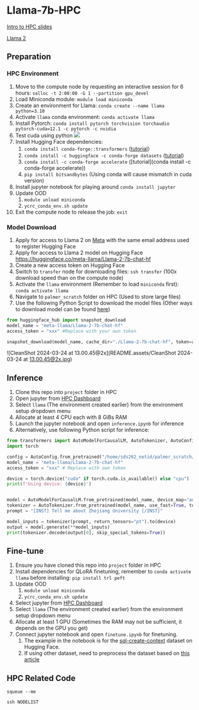 # Llama-7b-HPC

[Intro to HPC slides](https://docs.google.com/presentation/d/1ZVclDpcvBGjm6CYcPu5WaiwdBvfCX7kjw6cy6tQmZD4/edit#slide=id.g292759f6b3d_0_0) 

[Llama 2](https://huggingface.co/meta-llama/Llama-2-7b-chat-hf)

## Preparation

### HPC Environment

1. Move to the compute node by requesting an interactive session for 6 hours: `salloc -t 2:00:00 -G 1 --partition gpu_devel`
2. Load Miniconda module: `module load miniconda`
3. Create an environment for Llama: `conda create --name llama python=3.10`
4. Activate `llama` conda environment: `conda activate llama`
5. Install Pytorch: `conda install pytorch torchvision torchaudio pytorch-cuda=12.1 -c pytorch -c nvidia`
6. Test cuda using python ![](https://windypic.oss-cn-guangzhou.aliyuncs.com/image/CleanShot%202024-03-25%20at%2022.49.40@2x.jpg)
7. Install Hugging Face dependencies: 
   1. `conda install conda-forge::transformers` ([tutorial](https://huggingface.co/docs/transformers/installation)）
   2. `conda install -c huggingface -c conda-forge datasets` ([tutorial](https://huggingface.co/docs/datasets/installation))
   3. `conda install -c conda-forge accelerate` ([tutorial](conda install -c conda-forge accelerate))
   4. `pip install bitsandbytes` (Using conda will cause mismatch in cuda version)
8. Install jupyter notebook for playing around `conda install jupyter`
9. Update OOD
   1. `module unload miniconda`
   2. `ycrc_conda_env.sh update`
10. Exit the compute node to release the job: `exit`

### Model Download

1. Apply for access to Llama 2 on [Meta](https://llama.meta.com/llama-downloads) with the same email address used to register Hugging Face
2. Apply for access to Llama 2 model on Hugging Face https://huggingface.co/meta-llama/Llama-2-7b-chat-hf
3. Create a new access token on Hugging Face
4. Switch to `transfer` node for downloading files: `ssh transfer` (100x download speed than on the compute node)
5. Activate the `llama` environment (Remember to load `miniconda` first): `conda activate llama`
6. Navigate to `palmer_scratch` folder on HPC (Used to store large files)
7. Use the following Python Script to download the model files (Other ways to download model can be found [here](https://huggingface.co/docs/transformers/installation))

```python
from huggingface_hub import snapshot_download
model_name = "meta-llama/Llama-2-7b-chat-hf"
access_token = "xxx" #Replace with your own token

snapshot_download(model_name, cache_dir="./Llama-2-7b-chat-hf", token=access_token)
```

![CleanShot 2024-03-24 at 13.00.45@2x](README.assets/CleanShot 2024-03-24 at 13.00.45@2x.jpg)

## Inference

1. Clone this repo into `project` folder in HPC
2. Open jupyter from [HPC Dashboard](https://sds262.ycrc.yale.edu/pun/sys/dashboard)
3. Select `llama` (The environment created earlier) from the environment setup dropdown menu
4. Allocate at least 4 CPU each with 8 GiBs RAM
5. Launch the jupyter notebook and open `inference.ipynb` for inference
6. Alternatively, use following Python script for inference:

```python
from transformers import AutoModelForCausalLM, AutoTokenizer, AutoConfig
import torch

config = AutoConfig.from_pretrained("/home/sds262_netid/palmer_scratch/Llama-2-7b-chat-hf/config.json") # Replace with own netid or other path for Llama model
model_name = "meta-llama/Llama-2-7b-chat-hf"
access_token = "xxx" # Replace with own token

device = torch.device("cuda" if torch.cuda.is_available() else "cpu")
print(f'Using device: {device}')


model = AutoModelForCausalLM.from_pretrained(model_name, device_map="auto", token=access_token)
tokenizer = AutoTokenizer.from_pretrained(model_name, use_fast=True, token=access_token)
prompt = "[INST] Tell me about Zhejiang University [/INST]"

model_inputs = tokenizer(prompt, return_tensors="pt").to(device)
output = model.generate(**model_inputs)
print(tokenizer.decode(output[0], skip_special_tokens=True))
```

## Fine-tune

1. Ensure you have cloned this repo into `project` folder in HPC
2. Install dependencies for QLoRA finetuning, remember to `conda activate llama` before installing: `pip install trl peft`
3. Update OOD
   1. `module unload miniconda`
   2. `ycrc_conda_env.sh update`
4. Select jupyter from [HPC Dashboard](https://sds262.ycrc.yale.edu/pun/sys/dashboard)
5. Select `llama` (The environment created earlier) from the environment setup dropdown menu
6. Allocate at least 1 GPU (Sometimes the RAM may not be sufficient, it depends on the GPU you get)
7. Connect jupyter notebook and open `finetune.ipynb` for finetuning. 
   1. The example in the notebook is for the [sql-create-context](https://huggingface.co/datasets/b-mc2/sql-create-context) dataset on Hugging Face.
   2. If using other dataset, need to preprocess the dataset based on [this article](https://huggingface.co/blog/llama2#how-to-prompt-llama-2)

## HPC Related Code

`squeue --me`

`ssh NODELIST`

